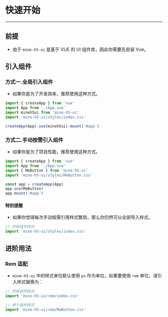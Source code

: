 # 快速开始

---

## 前提

- 由于 `mine-h5-ui` 是基于 VUE 的 UI 组件库，因此你需要先安装 Vue。

## 引入组件

### 方式一.全局引入组件

- 如果你是为了开发效率，推荐使用这种方式。

```ts
import { createApp } from 'vue'
import App from './App.vue'
import mineh5ui from 'mine-h5-ui'
import 'mine-h5-ui/styles/index.css'

createApp(App).use(mineh5ui).mount('#app')
```

### 方式二.手动按需引入组件

- 如果你是为了项目性能，推荐使用这种方式。

```ts
import { createApp } from 'vue'
import App from './App.vue'
import { MeButton } from 'mine-h5-ui'
import 'mine-h5-ui/styles/MeButton.css'

const app = createApp(App)
app.use(MeButton)
app.mount('#app')
```

#### 特别提醒

- 如果你觉得每次手动按需引用样式繁琐，那么你仍然可以全部导入样式。

```js
// 所有组件样式
import 'mine-h5-ui/styles/index.css'
```

## 进阶用法

### Rem 适配

- `mine-h5-ui` 中的样式单位默认使用 `px` 作为单位，如果要使用 `rem` 单位，请引入样式替换为：

```js
// 所有组件样式
import 'mine-h5-ui/rem/index.css'

// 单个组件样式
import 'mine-h5-ui/rem/MeButton.css'
```
